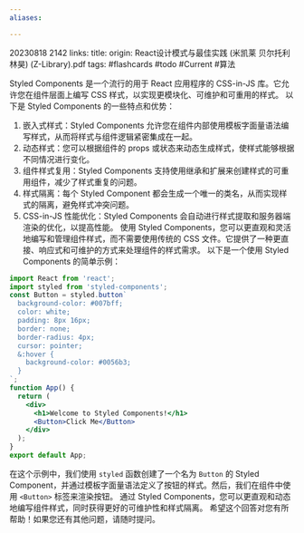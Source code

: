 ```yaml
---
aliases:

---
```

20230818 2142
links:
title: 
origin: React设计模式与最佳实践 (米凯莱 贝尔托利 林昊) (Z-Library).pdf
tags: #flashcards #todo #Current #算法 

Styled Components 是一个流行的用于 React 应用程序的 CSS-in-JS 库。它允许您在组件层面上编写 CSS 样式，以实现更模块化、可维护和可重用的样式。
以下是 Styled Components 的一些特点和优势：
1. 嵌入式样式：Styled Components 允许您在组件内部使用模板字面量语法编写样式，从而将样式与组件逻辑紧密集成在一起。
2. 动态样式：您可以根据组件的 props 或状态来动态生成样式，使样式能够根据不同情况进行变化。
3. 组件样式复用：Styled Components 支持使用继承和扩展来创建样式的可重用组件，减少了样式重复的问题。
4. 样式隔离：每个 Styled Component 都会生成一个唯一的类名，从而实现样式的隔离，避免样式冲突问题。
5. CSS-in-JS 性能优化：Styled Components 会自动进行样式提取和服务器端渲染的优化，以提高性能。
使用 Styled Components，您可以更直观和灵活地编写和管理组件样式，而不需要使用传统的 CSS 文件。它提供了一种更直接、响应式和可维护的方式来处理组件的样式需求。
以下是一个使用 Styled Components 的简单示例：
```jsx
import React from 'react';
import styled from 'styled-components';
const Button = styled.button`
  background-color: #007bff;
  color: white;
  padding: 8px 16px;
  border: none;
  border-radius: 4px;
  cursor: pointer;
  &:hover {
    background-color: #0056b3;
  }
`;
function App() {
  return (
    <div>
      <h1>Welcome to Styled Components!</h1>
      <Button>Click Me</Button>
    </div>
  );
}
export default App;
```
在这个示例中，我们使用 `styled` 函数创建了一个名为 `Button` 的 Styled Component，并通过模板字面量语法定义了按钮的样式。然后，我们在组件中使用 `<Button>` 标签来渲染按钮。
通过 Styled Components，您可以更直观和动态地编写组件样式，同时获得更好的可维护性和样式隔离。
希望这个回答对您有所帮助！如果您还有其他问题，请随时提问。





